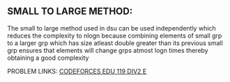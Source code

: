 SMALL TO LARGE METHOD:
---
The small to large method used in dsu can be used independently which reduces the complexity to nlogn because combining elements of small grp to a larger grp which has size atleast 
double greater than its previous small grp ensures that elements will change grps atmost logn times thereby obtaining a good complexity


PROBLEM LINKS:
[CODEFORCES EDU 119 DIV2 E](https://codeforces.com/contest/1620/problem/E)
